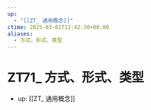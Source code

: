```yaml
---
up:
  - "[[ZT_ 通用概念]]"
ctime: 2025-03-01T12:42:30+08:00
aliases:
  - 方式、形式、类型
---
```


# ZT71_ 方式、形式、类型

- up: [[ZT_ 通用概念]]

